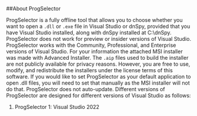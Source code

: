 ##About ProgSelector

ProgSelector is a fully offline tool that allows you to choose whether you want to open a `.dll` or `.exe` file in Visual Studio or dnSpy, provided that you have Visual Studio installed, along with dnSpy installed at C:\dnSpy. ProgSelector does not work for preview or insider versions of Visual Studio. ProgSelector works with the Community, Professional, and Enterprise versions of Visual Studio. For your information the attached MSI installer was made with Advanced Installer. The `.aip` files used to build the installer are not publicly available for privacy reasons. However, you are free to use, modify, and redistribute the installers under the license terms of this software. If you would like to set ProgSelector as your default application to open .dll files, you will need to set that manually as the MSI installer will not do that. ProgSelector does not auto-update. Different versions of ProgSelector are designed for different versions of Visual Studio as follows:


1. ProgSelector 1: Visual Studio 2022
